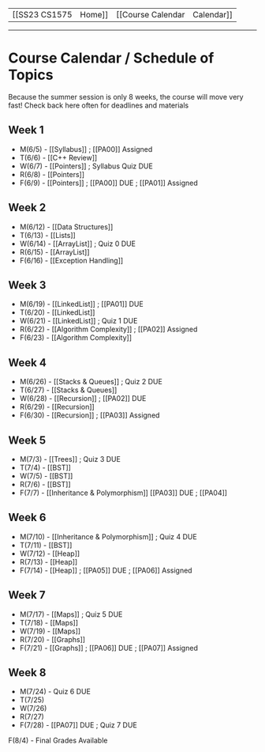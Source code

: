 
|  |  |  |  |
|----------|----------|----------|----------|
| [[SS23 CS1575|Home]] | [[Course Calendar|Calendar]] | [[Syllabus]] | [[Lecture Notes]] |

---


# Course Calendar / Schedule of Topics

Because the summer session is only 8 weeks, the course will move very fast! Check back here often for deadlines and materials

## Week 1
* M(6/5) - [[Syllabus]] ;  [[PA00]] Assigned
* T(6/6) - [[C++ Review]]
* W(6/7) - [[Pointers]] ; Syllabus Quiz DUE
* R(6/8) - [[Pointers]]
* F(6/9) - [[Pointers]] ; [[PA00]] DUE ; [[PA01]] Assigned

## Week 2
* M(6/12) - [[Data Structures]] 
* T(6/13) - [[Lists]]
* W(6/14) - [[ArrayList]] ; Quiz 0 DUE
* R(6/15) - [[ArrayList]]
* F(6/16) - [[Exception Handling]] 

## Week 3
* M(6/19) - [[LinkedList]] ; [[PA01]] DUE 
* T(6/20) - [[LinkedList]] 
* W(6/21) - [[LinkedList]] ; Quiz 1 DUE
* R(6/22) - [[Algorithm Complexity]] ; [[PA02]] Assigned
* F(6/23) - [[Algorithm Complexity]]  

## Week 4
* M(6/26) - [[Stacks & Queues]] ; Quiz 2 DUE
* T(6/27) - [[Stacks & Queues]]
* W(6/28) - [[Recursion]] ; [[PA02]] DUE
* R(6/29) - [[Recursion]]
* F(6/30) - [[Recursion]] ; [[PA03]] Assigned 

## Week 5
* M(7/3) - [[Trees]] ; Quiz 3 DUE
* T(7/4) - [[BST]]
* W(7/5) - [[BST]]
* R(7/6) - [[BST]]
* F(7/7) - [[Inheritance & Polymorphism]]  [[PA03]] DUE ; [[PA04]] 

## Week 6
* M(7/10) - [[Inheritance & Polymorphism]] ; Quiz 4 DUE
* T(7/11) - [[BST]]
* W(7/12) - [[Heap]]
* R(7/13) - [[Heap]]
* F(7/14) - [[Heap]] ; [[PA05]] DUE ; [[PA06]] Assigned

## Week 7
* M(7/17) - [[Maps]] ; Quiz 5 DUE
* T(7/18) - [[Maps]]
* W(7/19) - [[Maps]]
* R(7/20) - [[Graphs]]
* F(7/21) - [[Graphs]] ; [[PA06]] DUE ; [[PA07]] Assigned

## Week 8
* M(7/24) - Quiz 6 DUE
* T(7/25)
* W(7/26)
* R(7/27)
* F(7/28) - [[PA07]] DUE ; Quiz 7 DUE

F(8/4) - Final Grades Available